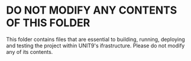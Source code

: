 DO NOT MODIFY ANY CONTENTS OF THIS FOLDER
=========================================

This folder contains files that are essential to building, running, deploying and testing the project within UNIT9's ifrastructure.
Please do not modify any of its contents.